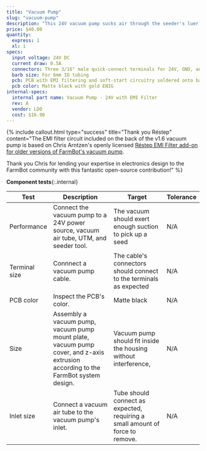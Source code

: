 ```yaml
---
title: "Vacuum Pump"
slug: "vacuum-pump"
description: "This 24V vacuum pump sucks air through the seeder's luer lock needle in order to suction-hold a seed on the needle tip during planting. It features a PCB direct-soldered onto the back of the motor to provide EMI filtering and smooth startup current draw."
price: $40.00
quantity:
  express: 1
  xl: 1
specs:
  input voltage: 24V DC
  current draw: 0.5A
  connectors: Three 3/16" male quick-connect terminals for 24V, GND, and PE (protected earth)
  barb size: For 6mm ID tubing
  pcb: PCB with EMI filtering and soft-start circuitry soldered onto back of motor
  pcb color: Matte black with gold ENIG
internal-specs:
  internal part name: Vacuum Pump - 24V with EMI Filter
  rev: A
  vendor: LDO
  cost: $16.90
---
```


{%
include callout.html
type="success"
title="Thank you Réstep"
content="The EMI filter circuit included on the back of the v1.6 vacuum pump is based on Chris Arntzen's openly licensed [Réstep EMI Filter add-on for older versions of FarmBot's vacuum pump](https://www.restep.eco/emi-filter).

Thank you Chris for lending your expertise in electronics design to the FarmBot community with this fantastic open-source contribution!"
%}

**Component tests**{:.internal}

|Test         |Description  |Target       |Tolerance    |
|-------------|-------------|-------------|-------------|
|Performance  |Connect the vacuum pump to a 24V power source, vacuum air tube, UTM, and seeder tool.|The vacuum should exert enough suction to pick up a seed|N/A
|Terminal size|Connnect a vacuum pump cable.|The cable's connectors should connect to the terminals as expected|N/A
|PCB color    |Inspect the PCB's color.|Matte black|N/A
|Size         |Assembly a vacuum pump, vacuum pump mount plate, vacuum pump cover, and z-axis extrusion according to the FarmBot system design.|Vacuum pump should fit inside the housing without interference,|N/A
|Inlet size   |Connect a vacuum air tube to the vacuum pump's inlet.|Tube should connect as expected, requiring a small amount of force to remove.|N/A
